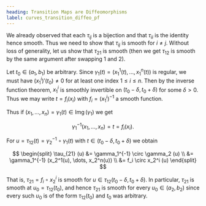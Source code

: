 ```yaml
---
heading: Transition Maps are Diffeomorphisms
label: curves_transition_diffeo_pf
---
```


We already observed that each $\tau_{ij}$ is a bijection and that $\tau_{ii}$ is the identity hence smooth. Thus we need to show that $\tau_{ij}$ is smooth for $i \neq j$. Without loss of generality, let us show that $\tau_{21}$ is smooth (then we get $\tau_{12}$ is smooth by the same argument after swapping $1$ and $2$).

Let $t_0 \in (a_1, b_1)$ be arbitrary. Since $\gamma_1(t) = (x_1^1(t), \dots, x_1^n(t))$ is regular, we must have $(x_1^i)'(t_0) \neq 0$ for at least one index $1 \leq i \leq n$. Then by the inverse function theorem, $x_1^i$ is smoothly invertible on $(t_0-\delta, t_0+\delta)$ for some $\delta > 0$. Thus we may write $t = f_i(x_i)$ with $f_i = (x_1^i)^{-1}$ a smooth function.

Thus if $(x_1, \dots, x_n) = \gamma_1(t) \in \operatorname{Img}(\gamma_1)$ we get

$$
\gamma_1^{-1} (x_1, \dots, x_n) = t = f_i(x_i).
$$

For $u = \tau_{12} (t) = \gamma_2^{-1} \circ \gamma_1(t)$ with $t \in (t_0 -\delta, t_0+\delta)$ we obtain

$$
\begin{split}
\tau_{21} (u) &= \gamma_1^{-1} \circ \gamma_2 (u) \\
&= \gamma_1^{-1} (x_2^1(u), \dots, x_2^n(u)) \\
&= f_i \circ x_2^i (u)
\end{split}
$$

That is, $\tau_{21} = f_i \circ x_2^i$ is smooth for $u \in \tau_{12} (t_0-\delta, t_0 + \delta)$. In particular, $\tau_{21}$ is smooth at $u_0 = \tau_{12} (t_0)$, and hence $\tau_{21}$ is smooth for every $u_0 \in (a_2, b_2)$ since every such $u_0$ is of the form $\tau_{12}(t_0)$ and $t_0$ was arbitrary.
